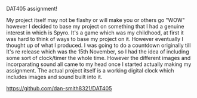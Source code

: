 DAT405 assignment!

My project itself may not be flashy or will make you or others go "WOW" however
I decided to base my project on something that I had a genuine interest in which
is Spyro. It's a game which was my childhood, at first it was hard to think of
ways to base my project on it. However eventually I thought up of what I produced.
I was going to do a countdown originally till It's re release which was the 15th November, so I had the idea of including some sort of clock/timer the whole time.
However the different images and incorparating sound all came to my
head once I started actually making my assignment. The actual project itself is a working digital clock which includes images and sound built into it.




https://github.com/dan-smith8321/DAT405
